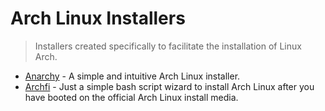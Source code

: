 # Arch Linux Installers

> Installers created specifically to facilitate the installation of Linux Arch.

- [Anarchy](https://anarchyinstaller.github.io/) - A simple and intuitive Arch Linux installer.
- [Archfi](https://github.com/MatMoul/archfi) - Just a simple bash script wizard to install Arch Linux after you have booted on the official Arch Linux install media.
